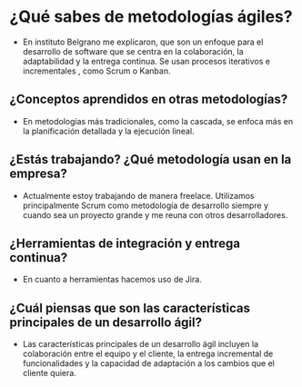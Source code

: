 # ¿Qué sabes de metodologías ágiles?

- En instituto Belgrano me explicaron, que son un enfoque para el desarrollo de software que se centra en la colaboración, la adaptabilidad y la entrega continua. Se usan procesos iterativos e incrementales , como Scrum o Kanban.

## ¿Conceptos aprendidos en otras metodologías?

- En metodologías más tradicionales, como la cascada, se enfoca más en la planificación detallada y la ejecución lineal.

## ¿Estás trabajando? ¿Qué metodología usan en la empresa?

- Actualmente estoy trabajando de manera freelace. Utilizamos principalmente Scrum como metodología de desarrollo siempre y cuando sea un proyecto grande y me reuna con otros desarrolladores.

## ¿Herramientas de integración y entrega continua?

- En cuanto a herramientas hacemos uso de Jira.

## ¿Cuál piensas que son las características principales de un desarrollo ágil?

- Las características principales de un desarrollo ágil incluyen la colaboración entre el equipo y el cliente, la entrega incremental de funcionalidades y la capacidad de adaptación a los cambios que el cliente quiera.
